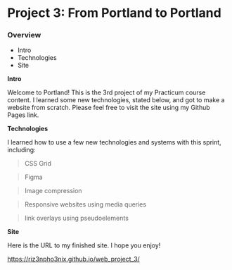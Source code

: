 # Project 3: From Portland to Portland

### Overview
* Intro
* Technologies
* Site


**Intro**

Welcome to Portland! This is the 3rd project of my Practicum course content. I learned some new technologies, stated below, and got to make a website from scratch. Please feel free to visit the site using my Github Pages link.

**Technologies**

I learned how to use a few new technologies and systems with this sprint, including:

>CSS Grid

>Figma

>Image compression

>Responsive websites using media queries

>link overlays using pseudoelements

**Site**

Here is the URL to my finished site. I hope you enjoy!

https://riz3npho3nix.github.io/web_project_3/
